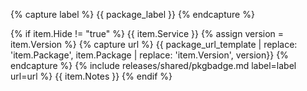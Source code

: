 {% capture label %} 
    {{ package_label }}
{% endcapture %}

<tr>
    {% if item.Hide != "true" %}
        <td>{{ item.Service }}</td>
        <td>
                {% assign version = item.Version %}
                {% capture url %}
                {{ package_url_template | replace: 'item.Package', item.Package | replace: 'item.Version', version}}
                {% endcapture %}
                {% include releases/shared/pkgbadge.md label=label url=url %}
        </td>
        <td>{{ item.Notes }}</td>
    {% endif %}
</tr>